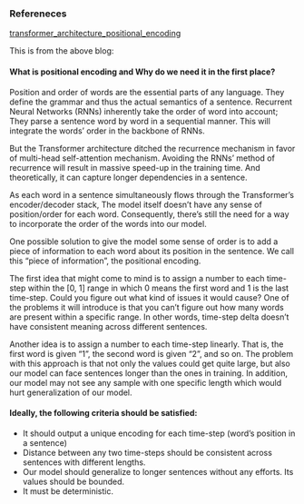 ### Refereneces
[transformer_architecture_positional_encoding](https://kazemnejad.com/blog/transformer_architecture_positional_encoding/)

This is from the above blog:


#### What is positional encoding and Why do we need it in the first place?
Position and order of words are the essential parts of any language. They define the grammar and thus the actual semantics of a sentence. Recurrent Neural Networks (RNNs) inherently take the order of word into account; They parse a sentence word by word in a sequential manner. This will integrate the words’ order in the backbone of RNNs.

But the Transformer architecture ditched the recurrence mechanism in favor of multi-head self-attention mechanism. Avoiding the RNNs’ method of recurrence will result in massive speed-up in the training time. And theoretically, it can capture longer dependencies in a sentence.

As each word in a sentence simultaneously flows through the Transformer’s encoder/decoder stack, The model itself doesn’t have any sense of position/order for each word. Consequently, there’s still the need for a way to incorporate the order of the words into our model.

One possible solution to give the model some sense of order is to add a piece of information to each word about its position in the sentence. We call this “piece of information”, the positional encoding.

The first idea that might come to mind is to assign a number to each time-step within the [0, 1] range in which 0 means the first word and 1 is the last time-step. Could you figure out what kind of issues it would cause? One of the problems it will introduce is that you can’t figure out how many words are present within a specific range. In other words, time-step delta doesn’t have consistent meaning across different sentences.

Another idea is to assign a number to each time-step linearly. That is, the first word is given “1”, the second word is given “2”, and so on. The problem with this approach is that not only the values could get quite large, but also our model can face sentences longer than the ones in training. In addition, our model may not see any sample with one specific length which would hurt generalization of our model.

#### Ideally, the following criteria should be satisfied:

- It should output a unique encoding for each time-step (word’s position in a sentence)
- Distance between any two time-steps should be consistent across sentences with different lengths.
- Our model should generalize to longer sentences without any efforts. Its values should be bounded.
- It must be deterministic.

